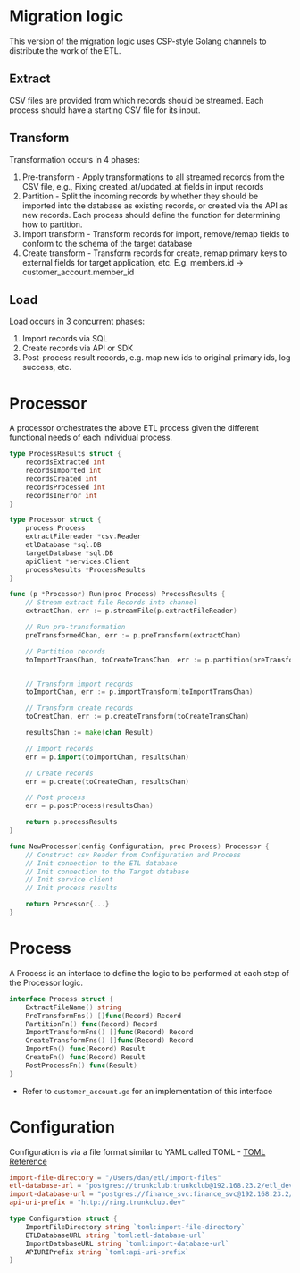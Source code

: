 # Migration logic

This version of the migration logic uses CSP-style Golang channels to distribute the work of the ETL.

## Extract
CSV files are provided from which records should be streamed.  Each process should have a starting CSV file for its input.

## Transform
Transformation occurs in 4 phases:
1. Pre-transform - Apply transformations to all streamed records from the CSV file, e.g., Fixing created_at/updated_at fields in input records
2. Partition - Split the incoming records by whether they should be imported into the database as existing records, or created via the API as new records.  Each process should define the function for determining how to partition.
3. Import transform - Transform records for import, remove/remap fields to conform to the schema of the target database
4. Create transform - Transform records for create, remap primary keys to external fields for target application, etc.  E.g. members.id -> customer_account.member_id

## Load
Load occurs in 3 concurrent phases:
1. Import records via SQL
2. Create records via API or SDK
3. Post-process result records, e.g. map new ids to original primary ids, log success, etc.

# Processor

A processor orchestrates the above ETL process given the different functional needs of each individual process.

```go
type ProcessResults struct {
    recordsExtracted int
    recordsImported int
    recordsCreated int
    recordsProcessed int
    recordsInError int
}

type Processor struct {
    process Process
    extractFilereader *csv.Reader
    etlDatabase *sql.DB
    targetDatabase *sql.DB
    apiClient *services.Client
    processResults *ProcessResults
}

func (p *Processor) Run(proc Process) ProcessResults {
    // Stream extract file Records into channel
    extractChan, err := p.streamFile(p.extractFileReader)

    // Run pre-transformation
    preTransformedChan, err := p.preTransform(extractChan)

    // Partition records
    toImportTransChan, toCreateTransChan, err := p.partition(preTransformedChan)


    // Transform import records
    toImportChan, err := p.importTransform(toImportTransChan)

    // Transform create records
    toCreatChan, err := p.createTransform(toCreateTransChan)

    resultsChan := make(chan Result)

    // Import records
    err = p.import(toImportChan, resultsChan)

    // Create records
    err = p.create(toCreateChan, resultsChan)

    // Post process
    err = p.postProcess(resultsChan)

    return p.processResults
}

func NewProcessor(config Configuration, proc Process) Processor {
    // Construct csv Reader from Configuration and Process
    // Init connection to the ETL database
    // Init connection to the Target database
    // Init service client
    // Init process results

    return Processor{...}
}
```

# Process

A Process is an interface to define the logic to be performed at each step of the Processor logic.

```go
interface Process struct {
    ExtractFileName() string
    PreTransformFns() []func(Record) Record
    PartitionFn() func(Record) Record
    ImportTransformFns() []func(Record) Record
    CreateTransformFns() []func(Record) Record
    ImportFn() func(Record) Result
    CreateFn() func(Record) Result
    PostProcessFn() func(Result) 
}
```

* Refer to `customer_account.go` for an implementation of this interface

# Configuration

Configuration is via a file format similar to YAML called TOML - [TOML Reference](https://github.com/toml-lang/toml)

```toml
import-file-directory = "/Users/dan/etl/import-files"
etl-database-url = "postgres://trunkclub:trunkclub@192.168.23.2/etl_dev"
import-database-url = "postgres://finance_svc:finance_svc@192.168.23.2/postgres"
api-uri-prefix = "http://ring.trunkclub.dev"
```

```go
type Configuration struct {
    ImportFileDirectory string `toml:import-file-directory`
    ETLDatabaseURL string `toml:etl-database-url`
    ImportDatabaseURL string `toml:import-database-url`
    APIURIPrefix string `toml:api-uri-prefix`
}
```
